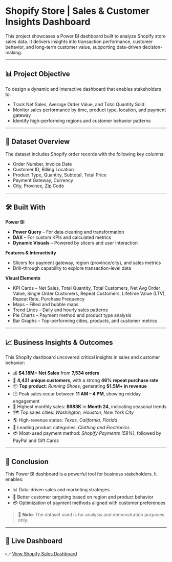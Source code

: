# Shopify Store | Sales & Customer Insights Dashboard

This project showcases a Power BI dashboard built to analyze Shopify store sales data. It delivers insights into transaction performance, customer behavior, and long-term customer value, supporting data-driven decision-making.

---

## 📊 Project Objective

To design a dynamic and interactive dashboard that enables stakeholders to:

- Track Net Sales, Average Order Value, and Total Quantity Sold  
- Monitor sales performance by time, product type, location, and payment gateway  
- Identify high-performing regions and customer behavior patterns  

---

## 📁 Dataset Overview

The dataset includes Shopify order records with the following key columns:

- Order Number, Invoice Date  
- Customer ID, Billing Location  
- Product Type, Quantity, Subtotal, Total Price  
- Payment Gateway, Currency  
- City, Province, Zip Code  

---

## 🛠️ Built With

**Power BI**  
- **Power Query** – For data cleaning and transformation  
- **DAX** – For custom KPIs and calculated metrics  
- **Dynamic Visuals** – Powered by slicers and user interaction  

**Features & Interactivity**  
- Slicers for payment gateway, region (province/city), and sales metrics  
- Drill-through capability to explore transaction-level data  

**Visual Elements**  
- KPI Cards – Net Sales, Total Quantity, Total Customers, Net Avg Order Value, Single Order Customers, Repeat Customers, Lifetime Value (LTV), Repeat Rate, Purchase Frequency
- Maps – Filled and bubble maps 
- Trend Lines – Daily and hourly sales patterns  
- Pie Charts – Payment method and product type analysis  
- Bar Graphs – Top-performing cities, products, and customer metrics  

---

## 📈 Business Insights & Outcomes

This Shopify dashboard uncovered critical insights in sales and customer behavior:

- 💰 **$4.18M+ Net Sales** from **7,534 orders**  
- 👥 **4,431 unique customers**, with a strong **46% repeat purchase rate**  
- 📦 **Top product**: *Running Shoes*, generating **$1.5M+ in revenue**  
- 🕒 Peak sales occur between **11 AM – 4 PM**, showing midday engagement  
- 📅 Highest monthly sales: **$683K** in **Month 24**, indicating seasonal trends  
- 🗺️ Top sales cities: *Washington, Houston, New York City*  
- 🌎 High-revenue states: *Texas, California, Florida*  
- 👕 Leading product categories: *Clothing and Electronics*  
- 💳 Most-used payment method: *Shopify Payments (58%)*, followed by PayPal and Gift Cards  

---

## 🧠 Conclusion

This Power BI dashboard is a powerful tool for business stakeholders. It enables:

- 📊 Data-driven sales and marketing strategies  
- 🎯 Better customer targeting based on region and product behavior  
- 💳 Optimization of payment methods aligned with customer preferences  

> 📌 **Note**: The dataset used is for analysis and demonstration purposes only.

---

## 🔗 Live Dashboard

👉 [View Shopify Sales Dashboard](https://github.com/Yaqub-123/shopify-store-sales--dashboard/blob/main/Shopify_Sales_Dashboard.pbix)  

